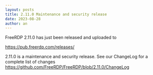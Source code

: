 ```yaml
---
layout: posts
title: 2.11.0 Maintenance and security release
date: 2023-08-28
author: an
---
```


FreeRDP 2.11.0 has just been released and uploaded to

https://pub.freerdp.com/releases/


2.11.0 is a maintenance and security release.
See our ChangeLog for a complete list of changes https://github.com/FreeRDP/FreeRDP/blob/2.11.0/ChangeLog
